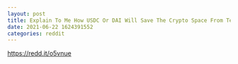 ```yaml
--- 
layout: post 
title: Explain To Me How USDC Or DAI Will Save The Crypto Space From Tether's Dishonesty 
date: 2021-06-22 1624391552 
categories: reddit 
--- 
```

https://redd.it/o5vnue